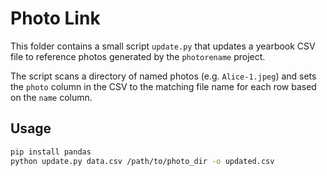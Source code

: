 # Photo Link

This folder contains a small script `update.py` that updates a yearbook CSV file to reference photos generated by the `photorename` project.

The script scans a directory of named photos (e.g. `Alice-1.jpeg`) and sets the `photo` column in the CSV to the matching file name for each row based on the `name` column.

## Usage

```bash
pip install pandas
python update.py data.csv /path/to/photo_dir -o updated.csv
```
